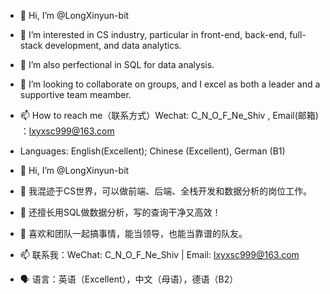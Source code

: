 - 👋 Hi, I’m @LongXinyun-bit
- 👀 I’m interested in CS industry, particular in front-end, back-end, full-stack development, and data analytics.
- 🌱 I’m also perfectional in SQL for data analysis.
- 💞️ I’m looking to collaborate on groups, and I excel as both a leader and a supportive team meamber.
- 📫 How to reach me（联系方式）Wechat: C_N_O_F_Ne_Shiv  ,  Email(邮箱) ：lxyxsc999@163.com  
- Languages: English(Excellent); Chinese (Excellent), German (B1)

- 👋 Hi, I’m @LongXinyun-bit
- 👀 我混迹于CS世界，可以做前端、后端、全栈开发和数据分析的岗位工作。
- 🌱 还擅长用SQL做数据分析，写的查询干净又高效！
- 💞️ 喜欢和团队一起搞事情，能当领导，也能当靠谱的队友。
- 📫 联系我：WeChat: C_N_O_F_Ne_Shiv | Email: lxyxsc999@163.com
- 🗣️ 语言：英语（Excellent），中文（母语），德语（B2）
